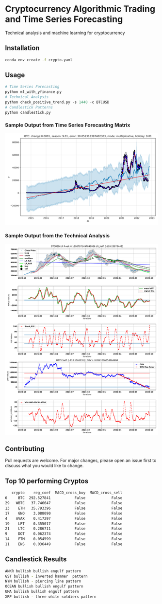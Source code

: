 # Cryptocurrency Algorithmic Trading and Time Series Forecasting

Technical analysis and machine learning for cryptocurrency

## Installation
```bash
conda env create -f crypto.yaml
```

## Usage

```python
# Time Series Forecasting
python ml_with_yfinance.py
# Technical Analysis
python check_positive_trend.py -s 1440 -c BTCUSD
# Candlestick Patterns
python candlestick.py
```
### Sample Output from Time Series Forecasting Matrix
![alt text](https://github.com/bszek213/cryptoML/blob/main/forecast_ML/BTC/BTC.png)

### Sample Output from the Technical Analysis
![alt text](https://github.com/bszek213/cryptoML/blob/main/technical_analysis/BTCUSD.svg)

## Contributing
Pull requests are welcome. For major changes, please open an issue first to discuss what you would like to change.

## Top 10 performing Cryptos
```bash
   crypto    reg_coef  MACD_cross_buy  MACD_cross_sell
6     BTC  292.527841           False            False
29   WBTC   37.746647           False            False
13    ETH   35.793396           False            False
17    GNO    3.088090           False            False
4    AVAX    0.417297           False            False
19    LPT    0.355017           False            False
21    LTC    0.286711           False            False
9     DOT    0.062374           False            False
14    FTM    0.054599           False            False
11    ENS    0.036449           False            False
```
## Candlestick Results
```bash
ANKR bullish bullish engulf pattern
GST bullish - inverted hammer  pattern
NYM bullish - piercing line pattern
OCEAN bullish bullish engulf pattern
UMA bullish bullish engulf pattern
XRP bullish - three white soldiers pattern
```
